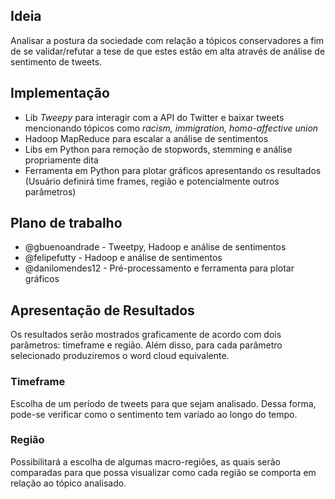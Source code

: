 ## Ideia

Analisar a postura da sociedade com relação a tópicos conservadores a fim de se validar/refutar a tese de que estes estão em alta através de análise de sentimento de tweets.

## Implementação

* Lib *Tweepy* para interagir com a API do Twitter e baixar tweets mencionando tópicos como *racism, immigration, homo-affective union*
* Hadoop MapReduce para escalar a análise de sentimentos
* Libs em Python para remoção de stopwords, stemming e análise propriamente dita
* Ferramenta em Python para plotar gráficos apresentando os resultados (Usuário definirá time frames, região e potencialmente outros parâmetros)

## Plano de trabalho
* @gbuenoandrade - Tweetpy, Hadoop e análise de sentimentos
* @felipefutty - Hadoop e análise de sentimentos
* @danilomendes12 - Pré-processamento e ferramenta para plotar gráficos


## Apresentação de Resultados

Os resultados serão mostrados graficamente de acordo com dois parâmetros: timeframe e região. Além disso, para cada parâmetro selecionado produziremos o word cloud equivalente.
 
### Timeframe

Escolha de um período de tweets para que sejam analisado. Dessa forma, pode-se verificar como o sentimento tem variado ao longo do tempo. 

### Região

Possibilitará a escolha de algumas macro-regiões, as quais serão comparadas para que possa visualizar como cada região se comporta em relação ao tópico analisado.
